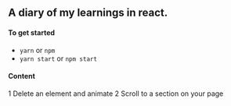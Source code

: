 ## A diary of my learnings in react.

#### To get started

- `yarn` or `npm`
- `yarn start` or `npm start`

#### Content
1 Delete an element and animate
2 Scroll to a section on your page
